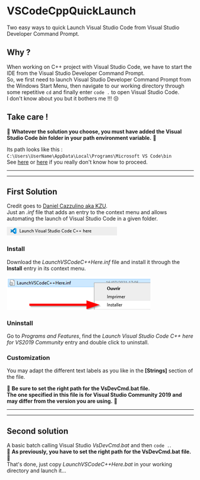# VSCodeCppQuickLaunch
Two easy ways to quick Launch Visual Studio Code from Visual Studio Developer Command Prompt.

## Why ?
When working on C++ project with Visual Studio Code, we have to start the IDE from the Visual Studio Developer Command Prompt.    
So, we first need to launch Visual Studio Developer Command Prompt from the Windows Start Menu, then navigate to our working directory through some repetitive `cd` and finally enter `code .` to  open Visual Studio Code.   
I don't know about you but it bothers me !!! :unamused:

## Take care !
:stop_sign:
**Whatever the solution you choose, you must have added the Visual Studio Code *bin* folder in your path environment variable.**
:stop_sign:

Its path looks like this :   
`C:\Users\UserName\AppData\Local\Programs\Microsoft VS Code\bin`   
See [here](https://betanews.com/2015/11/23/windows-10-finally-adds-a-new-path-editor/) or [here](https://www.nextofwindows.com/three-alternative-windows-environment-path-editor) if you really don't know how to proceed.
___
___

## First Solution
Credit goes to [Daniel Cazzulino aka KZU](https://github.com/kzu/CommandPromptHere).  
Just an *.inf* file that adds an entry to the context menu and allows automating the launch of Visual Studio Code in a given folder.

[![context Menu Entry Snapshot](https://github.com/Amstramgram75/VSCodeCppQuickLaunch/blob/main/img/Launch%20Visual%20Studio%20Code%20C%2B%2B%20Here.png?raw=true)](#)

### Install
Download the *LaunchVSCodeC++Here.inf* file and install it through the **Install** entry in its context menu.

[![Install INF](https://github.com/Amstramgram75/VSCodeCppQuickLaunch/blob/main/img/Install%20INF.png?raw=true)](#)

### Uninstall
Go to *Programs and Features*, find the *Launch Visual Studio Code C++ here for VS2019 Community* entry and double click to uninstall.

### Customization
You may adapt the different text labels as you like in the **[Strings]** section of the file.

:stop_sign: **Be sure to set the right path for the VsDevCmd.bat file.   
The one specified in this file is for Visual Studio Community 2019 and may differ from the version you are using.** :stop_sign:
___
___

## Second solution
A basic batch calling Visual Studio *VsDevCmd.bat* and then `code .`.  
:stop_sign: **As previously, you have to set the right path for the VsDevCmd.bat file.** :stop_sign:   
That's done, just copy *LaunchVSCodeC++Here.bat* in your working directory and launch it...

